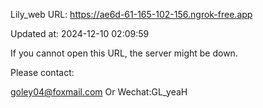 Lily_web URL: https://ae6d-61-165-102-156.ngrok-free.app

Updated at: 2024-12-10 02:09:59

If you cannot open this URL, the server might be down.

Please contact: 

goley04@foxmail.com Or Wechat:GL_yeaH